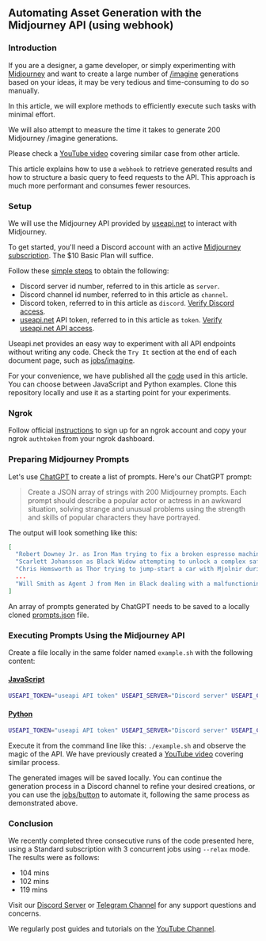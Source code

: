 ## Automating Asset Generation with the Midjourney API (using webhook)

### Introduction

If you are a designer, a game developer, or simply experimenting with [Midjourney](https://midjourney.com) and want to create a large number of [/imagine](https://docs.midjourney.com/docs/quick-start#5-use-the-imagine-command) generations based on your ideas, it may be very tedious and time-consuming to do so manually.

In this article, we will explore methods to efficiently execute such tasks with minimal effort.   

We will also attempt to measure the time it takes to generate 200 Midjourney /imagine generations.

Please check a [YouTube video](https://youtu.be/SIiPnTJ9SHU) covering similar case from other article.

This article explains how to use a `webhook` to retrieve generated results and how to structure a basic query to feed requests to the API. This approach is much more performant and consumes fewer resources.

### Setup 

We will use the Midjourney API provided by [useapi.net](https://useapi.net) to interact with Midjourney.

To get started, you'll need a Discord account with an active [Midjourney subscription](https://docs.midjourney.com/docs/plans#plan-comparison). The $10 Basic Plan will suffice.

Follow these [simple steps](https://useapi.net/docs/start-here) to obtain the following:

- Discord server id number, referred to in this article as `server`.
- Discord channel id number, referred to in this article as `channel`.
- Discord token, referred to in this article as `discord`. [Verify Discord access](https://useapi.net/docs/start-here/setup-midjourney#verify-discord-access).
- [useapi.net](https://useapi.net) API token, referred to in this article as `token`. [Verify useapi.net API access](https://useapi.net/docs/start-here/setup-useapi#verify-useapinet-api-access).

Useapi.net provides an easy way to experiment with all API endpoints without writing any code. Check the `Try It` section at the end of each document page, such as [jobs/imagine](https://useapi.net/docs/api-v2/post-jobs-imagine#try-it).

For your convenience, we have published all the [code](https://github.com/useapi/examples/tree/main/generate-assets-with-webhook) used in this article. You can choose between JavaScript and Python examples. Clone this repository locally and use it as a starting point for your experiments.

### Ngrok 

Follow official [instructions](https://ngrok.com/docs/getting-started/#step-2-connect-your-account) to sign up for an ngrok account and copy your ngrok `authtoken` from your ngrok dashboard.

### Preparing Midjourney Prompts

Let's use [ChatGPT](https://chat.openai.com) to create a list of prompts. Here's our ChatGPT prompt:

> Create a JSON array of strings with 200 Midjourney prompts. Each prompt should describe a popular actor or actress in an awkward situation, solving strange and unusual problems using the strength and skills of popular characters they have portrayed.

The output will look something like this:

```json
[
  "Robert Downey Jr. as Iron Man trying to fix a broken espresso machine using his suit's advanced technology.",
  "Scarlett Johansson as Black Widow attempting to unlock a complex safe while blindfolded at a magician's challenge.",
  "Chris Hemsworth as Thor trying to jump-start a car with Mjolnir during a thunderstorm.",
  ...  
  "Will Smith as Agent J from Men in Black dealing with a malfunctioning printer that's printing alien languages."
]
```

An array of prompts generated by ChatGPT needs to be saved to a locally cloned [prompts.json](https://github.com/useapi/examples/blob/main/generate-assets-with-webhook/prompts.json) file.

### Executing Prompts Using the Midjourney API

Create a file locally in the same folder named `example.sh` with the following content:

#### [JavaScript](https://github.com/useapi/examples/blob/main/generate-assets-with-webhook/example.js)
```bash
USEAPI_TOKEN="useapi API token" USEAPI_SERVER="Discord server" USEAPI_CHANNEL="Discord channel" USEAPI_DISCORD="Discord token" NGROK_AUTHTOKEN="ngrok authtoken" node ./example.js
```

#### [Python](https://github.com/useapi/examples/blob/main/generate-assets-with-webhook/example.py)
```bash
USEAPI_TOKEN="useapi API token" USEAPI_SERVER="Discord server" USEAPI_CHANNEL="Discord channel" USEAPI_DISCORD="Discord token" NGROK_AUTHTOKEN="ngrok authtoken" python3 ./example.py
```

Execute it from the command line like this: `./example.sh` and observe the magic of the API. We have previously created a [YouTube video](https://youtu.be/SIiPnTJ9SHU) covering similar  process.

The generated images will be saved locally. You can continue the generation process in a Discord channel to refine your desired creations, or you can use the [jobs/button](https://useapi.net/docs/api-v2/post-jobs-button) to automate it, following the same process as demonstrated above.

### Conclusion

We recently completed three consecutive runs of the code presented here, using a Standard subscription with 3 concurrent jobs using `--relax` mode.   
The results were as follows:
- 104 mins
- 102 mins
- 119 mins

Visit our [Discord Server](https://discord.gg/w28uK3cnmF) or [Telegram Channel](https://t.me/use_api) for any support questions and concerns. 

We regularly post guides and tutorials on the [YouTube Channel](https://www.youtube.com/@midjourneyapi).